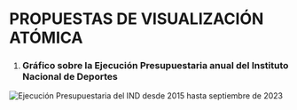 # PROPUESTAS DE VISUALIZACIÓN ATÓMICA

1) ### Gráfico sobre la Ejecución Presupuestaria anual del Instituto Nacional de Deportes 

<image src="/images/Gráfico de Ejecución presupuestaria IND.png" alt="Ejecución Presupuestaria del IND desde 2015 hasta septiembre de 2023">

